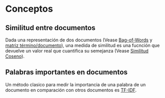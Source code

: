 # Conceptos

## Similitud entre documentos

Dada una representación de dos documentos (Vease [Bag-of-Words](https://vitalflux.com/text-classification-bag-of-words-model-python-sklearn/) y [matriz término/documento](https://studyeasy.org/es/course-articles/machine-leaning-articles-es/text-to-document-term-matrix-es/)), una medida de similitud es una fucnción que devuelve un valor real que cuantifica su semejanza (Vease [Similitud Coseno](https://es.wikipedia.org/wiki/Similitud_coseno)).

## Palabras importantes en documentos

Un método clasico para medir la importancia de una palabra de un documento en comparación con otros documentos es [TF-IDF](https://es.wikipedia.org/wiki/Tf-idf).
